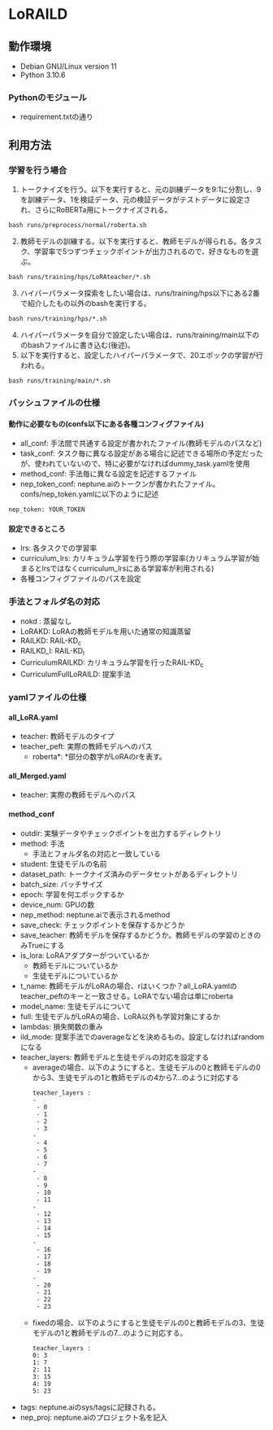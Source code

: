 # LoRAILD

## 動作環境
- Debian GNU/Linux version 11
- Python 3.10.6

### Pythonのモジュール
- requirement.txtの通り

## 利用方法
### 学習を行う場合
1. トークナイズを行う。以下を実行すると、元の訓練データを9:1に分割し、9を訓練データ、1を検証データ、元の検証データがテストデータに設定され、さらにRoBERTa用にトークナイズされる。
```
bash runs/preprocess/normal/roberta.sh
```
2. 教師モデルの訓練する。以下を実行すると、教師モデルが得られる。各タスク、学習率で5つずつチェックポイントが出力されるので、好きなものを選ぶ。
```
bash runs/training/hps/LoRAteacher/*.sh
```
3. ハイパーパラメータ探索をしたい場合は、runs/training/hps以下にある2番で紹介したもの以外のbashを実行する。
```
bash runs/training/hps/*.sh
```

4. ハイパーパラメータを自分で設定したい場合は、runs/training/main以下ののbashファイルに書き込む(後述)。
5. 以下を実行すると、設定したハイパーパラメータで、20エポックの学習が行われる。
```
bash runs/training/main/*.sh
```


### バッシュファイルの仕様
#### 動作に必要なもの(confs以下にある各種コンフィグファイル)
- all_conf: 手法間で共通する設定が書かれたファイル(教師モデルのパスなど)
- task_conf: タスク毎に異なる設定がある場合に記述できる場所の予定だったが、使われていないので、特に必要がなければdummy_task.yamlを使用
- method_conf: 手法毎に異なる設定を記述するファイル
- nep_token_conf: neptune.aiのトークンが書かれたファイル。confs/nep_token.yamlに以下のように記述
```
nep_token: YOUR_TOKEN
```

#### 設定できるところ
- lrs: 各タスクでの学習率
- curriculum_lrs: カリキュラム学習を行う際の学習率(カリキュラム学習が始まるとlrsではなくcurriculum_lrsにある学習率が利用される)
- 各種コンフィグファイルのパスを設定

### 手法とフォルダ名の対応
- nokd  : 蒸留なし
- LoRAKD: LoRAの教師モデルを用いた通常の知識蒸留
- RAILKD: $\mathrm{RAIL\text{-}KD_c}$
- RAILKD_l: $\mathrm{RAIL\text{-}KD_l}$
- CurriculumRAILKD: カリキュラム学習を行った$\mathrm{RAIL\text{-}KD_c}$
- CurriculumFullLoRAILD: 提案手法

### yamlファイルの仕様
#### all_LoRA.yaml
- teacher: 教師モデルのタイプ
- teacher_peft: 実際の教師モデルへのパス
    - roberta*: *部分の数字がLoRAのrを表す。

#### all_Merged.yaml
- teacher: 実際の教師モデルへのパス

#### method_conf
- outdir: 実験データやチェックポイントを出力するディレクトリ
- method: 手法
    - 手法とフォルダ名の対応と一致している
- student: 生徒モデルの名前
- dataset_path: トークナイズ済みのデータセットがあるディレクトリ
- batch_size: バッチサイズ
- epoch: 学習を何エポックするか
- device_num: GPUの数
- nep_method: neptune.aiで表示されるmethod
- save_check: チェックポイントを保存するかどうか
- save_teacher: 教師モデルを保存するかどうか。教師モデルの学習のときのみTrueにする
- is_lora: LoRAアダプターがついているか
    - 教師モデルについているか
    - 生徒モデルについているか
- t_name: 教師モデルがLoRAの場合、rはいくつか？all_LoRA.yamlのteacher_peftのキーと一致させる。LoRAでない場合は単にroberta
- model_name: 生徒モデルについて
- full: 生徒モデルがLoRAの場合、LoRA以外も学習対象にするか
- lambdas: 損失関数の重み
- ild_mode: 提案手法でのaverageなどを決めるもの。設定しなければrandomになる
- teacher_layers: 教師モデルと生徒モデルの対応を設定する
    - averageの場合、以下のようにすると、生徒モデルの0と教師モデルの0から3、生徒モデルの1と教師モデルの4から7...のように対応する
        ```
        teacher_layers :
        -
         - 0
         - 1
         - 2
         - 3
        -
         - 4
         - 5
         - 6
         - 7
        -
         - 8
         - 9
         - 10
         - 11
        -
         - 12
         - 13
         - 14
         - 15
        -
         - 16
         - 17
         - 18
         - 19
        -
         - 20
         - 21
         - 22
         - 23
        ```
    - fixedの場合、以下のようにすると生徒モデルの0と教師モデルの3、生徒モデルの1と教師モデルの7...のように対応する。
        ```
        teacher_layers :
        0: 3
        1: 7
        2: 11
        3: 15
        4: 19
        5: 23
        ```
- tags: neptune.aiのsys/tagsに記録される。
- nep_proj: neptune.aiのプロジェクト名を記入